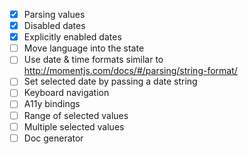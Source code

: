 - [x] Parsing values
- [x] Disabled dates
- [x] Explicitly enabled dates
- [ ] Move language into the state
- [ ] Use date & time formats similar to http://momentjs.com/docs/#/parsing/string-format/
- [ ] Set selected date by passing a date string
- [ ] Keyboard navigation
- [ ] A11y bindings
- [ ] Range of selected values
- [ ] Multiple selected values
- [ ] Doc generator
